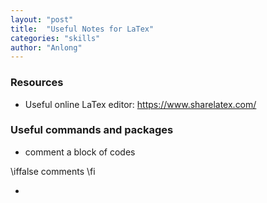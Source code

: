 ```yaml
---
layout: "post"
title:  "Useful Notes for LaTex"
categories: "skills"
author: "Anlong"
---
```

### Resources
- Useful online LaTex editor: https://www.sharelatex.com/

### Useful commands and packages
- comment a block of codes

\iffalse
comments
\fi

- 
